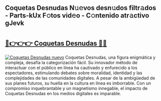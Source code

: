 ## Coquetas Desnudas N𝚞𝚎vos desn𝚞dos filtr𝚊dos - Parts-kUx F𝚘tos vid𝚎o - C𝚘ntenido atr𝚊ctivo gJevk

# <h2><a href="http://mb4et4h.tromn.icu/?c=Coquetas+Desnudas">🔗👉👉👉 Coquetas Desnudas 🔗🔗</a></h2>

[![Coquetas Desnudas nuevo](https://i.imgur.com/pEAQMta.gif)](http://mb4et4h.tromn.icu/?c=Coquetas+Desnudas)
Coquetas Desnudas, una figura enigmática y compleja, desafía la categorización fácil. Su innovador método de interactuar con el público en línea ha cautivado y enfurecido a los espectadores, estimulando debates sobre moralidad, identidad y las complejidades de las comunidades digitales. A pesar de la ambigüedad de sus planes futuros, su huella en la cultura en línea es imborrable. Con un compromiso inquebrantable y un magnetismo innegable, el impacto de Coquetas Desnudas en los medios digitales es imparable.

